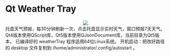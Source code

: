 # Qt Weather Tray
<div align=center>
<img src=https://github.com/sonichy/weatherTray/blob/master/preview.png>
</div>
托盘天气预报，每30分钟刷新一次，点击托盘显示实时天气，窗口预报7天天气。  
Qt4版本使用QScript库，Qt5版本使用QJsonDocument库，当前目录为Qt5版本。  
已编译好的 weatherTray 程序适用64位Linux系统。  
开机启动：把改好路径的 desktop 文件复制到 /home/administrator/.config/autostart 。